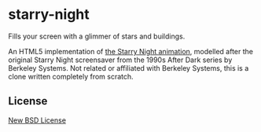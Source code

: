 # starry-night

Fills your screen with a glimmer of stars and buildings.

An HTML5 implementation of [the Starry Night animation](https://code.google.com/archive/p/starrynight/), modelled after the original Starry Night screensaver from the 1990s After Dark series by Berkeley Systems. Not related or affiliated with Berkeley Systems, this is a clone written completely from scratch.

## License

[New BSD License](./LICENSE)

